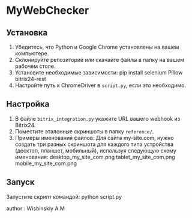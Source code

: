# MyWebChecker

## Установка
1. Убедитесь, что Python и Google Chrome установлены на вашем компьютере.
2. Склонируйте репозиторий или скачайте файлы в папку на вашем рабочем столе.
3. Установите необходимые зависимости:
    pip install selenium Pillow bitrix24-rest
4. Настройте путь к ChromeDriver в `script.py`, если это необходимо.

## Настройка
1. В файле `bitrix_integration.py` укажите URL вашего webhook из Bitrix24.
2. Поместите эталонные скриншоты в папку `reference/`.
3. Примеры именования файлов:
Для сайта my-site.com, нужно создать три разных скриншота для каждого типа устройства (десктоп, планшет, мобильный), используя следующую схему именования:
desktop_my_site_com.png
tablet_my_site_com.png
mobile_my_site_com.png

## Запуск
Запустите скрипт командой: python script.py

author : Wishinskiy A.M